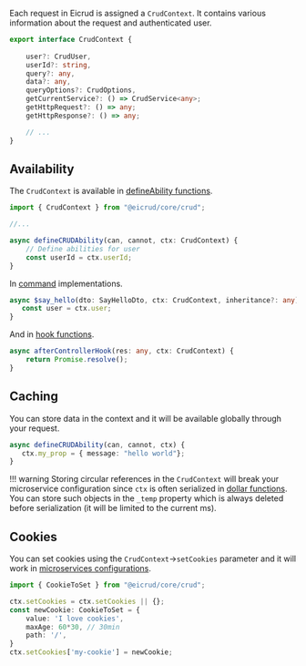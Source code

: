 Each request in Eicrud is assigned a `CrudContext`. It contains various information about the request and authenticated user.

```typescript
export interface CrudContext {
    
    user?: CrudUser, 
    userId?: string,
    query?: any, 
    data?: any,
    queryOptions?: CrudOptions,
    getCurrentService?: () => CrudService<any>;
    getHttpRequest?: () => any;
    getHttpResponse?: () => any;

    // ...
}
```
## Availability

The `CrudContext` is available in [defineAbility functions](./security/definition.md).

```typescript
import { CrudContext } from "@eicrud/core/crud";

//...

async defineCRUDAbility(can, cannot, ctx: CrudContext) {
    // Define abilities for user
    const userId = ctx.userId;
}
```

In [command](./services/commands.md) implementations.
```typescript
async $say_hello(dto: SayHelloDto, ctx: CrudContext, inheritance?: any) {
   const user = ctx.user;
}
```
And in [hook functions](./configuration/service.md).
```typescript
async afterControllerHook(res: any, ctx: CrudContext) {
    return Promise.resolve();
}
```
## Caching
You can store data in the context and it will be available globally through your request. 
```typescript
async defineCRUDAbility(can, cannot, ctx) {
   ctx.my_prop = { message: "hello world"};
}
```
!!! warning
    Storing circular references in the `CrudContext` will break your microservice configuration since `ctx` is often serialized in [dollar functions](./microservices/dollar-functions.md). You can store such objects in the `_temp` property which is always deleted before serialization (it will be limited to the current ms).

## Cookies

You can set cookies using the `CrudContext`->`setCookies` parameter and it will work in [microservices configurations](./microservices/configuration.md).

```typescript
import { CookieToSet } from "@eicrud/core/crud";
```
```typescript
ctx.setCookies = ctx.setCookies || {};
const newCookie: CookieToSet = {
    value: 'I love cookies',
    maxAge: 60*30, // 30min
    path: '/',
}
ctx.setCookies['my-cookie'] = newCookie;
```
